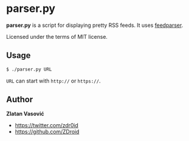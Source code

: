 # parser.py

**parser.py** is a script for displaying pretty RSS feeds. It uses
[feedparser](http://code.google.com/p/feedparser/).

Licensed under the terms of MIT license.

## Usage

```bash
$ ./parser.py URL
```

`URL` can start with `http://` or `https://`.

## Author

**Zlatan Vasović**

* <https://twitter.com/zdr0id>
* <https://github.com/ZDroid>